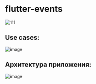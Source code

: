 # flutter-events

![111](https://user-images.githubusercontent.com/96896318/181391563-171ccd92-8a9c-422d-a8ec-6d644567414e.gif)


## Use cases:
![image](https://user-images.githubusercontent.com/96896318/180805315-2d016b9f-2c2e-4a9a-be8e-b0ab079e7384.png)


## Архитектура приложения:
![image](https://user-images.githubusercontent.com/96896318/180805207-ad58106c-5fe9-47ab-a1c7-fb6d34f915d1.png)
